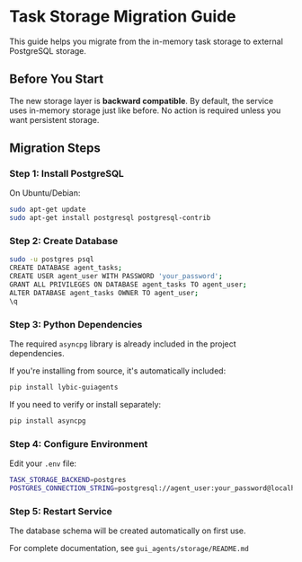 # Task Storage Migration Guide

This guide helps you migrate from the in-memory task storage to external PostgreSQL storage.

## Before You Start

The new storage layer is **backward compatible**. By default, the service uses in-memory storage just like before. No action is required unless you want persistent storage.

## Migration Steps

### Step 1: Install PostgreSQL

On Ubuntu/Debian:
```bash
sudo apt-get update
sudo apt-get install postgresql postgresql-contrib
```

### Step 2: Create Database

```bash
sudo -u postgres psql
CREATE DATABASE agent_tasks;
CREATE USER agent_user WITH PASSWORD 'your_password';
GRANT ALL PRIVILEGES ON DATABASE agent_tasks TO agent_user;
ALTER DATABASE agent_tasks OWNER TO agent_user;
\q
```

### Step 3: Python Dependencies

The required `asyncpg` library is already included in the project dependencies.

If you're installing from source, it's automatically included:
```bash
pip install lybic-guiagents
```

If you need to verify or install separately:
```bash
pip install asyncpg
```

### Step 4: Configure Environment

Edit your `.env` file:

```bash
TASK_STORAGE_BACKEND=postgres
POSTGRES_CONNECTION_STRING=postgresql://agent_user:your_password@localhost:5432/agent_tasks
```

### Step 5: Restart Service

The database schema will be created automatically on first use.

For complete documentation, see `gui_agents/storage/README.md`
